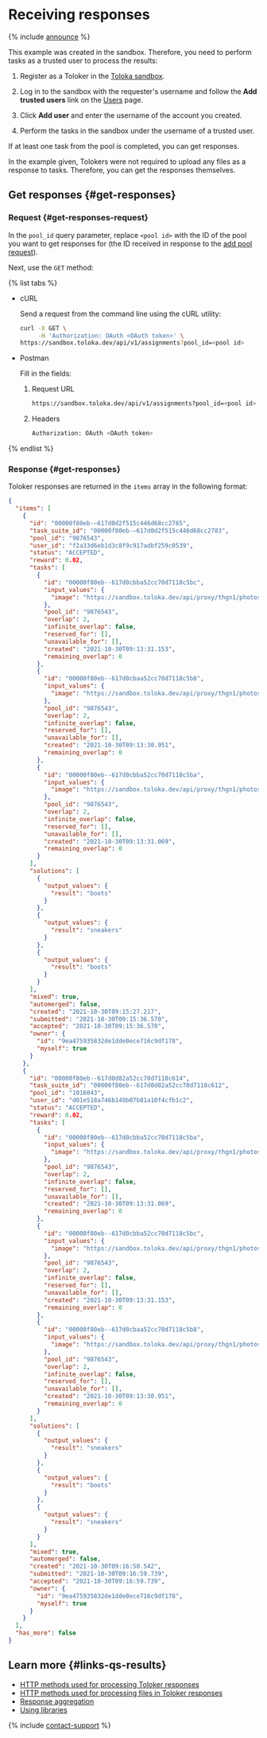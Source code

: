 # Receiving responses

{% include [announce](../_includes/announce.md) %}

This example was created in the sandbox. Therefore, you need to perform tasks as a trusted user to process the results:

1. Register as a Toloker in the [Toloka sandbox](https://sandbox.toloka.yandex.com/).

1. Log in to the sandbox with the requester's username and follow the **Add trusted users** link on the [Users](https://sandbox.toloka.yandex.com/requester/workers) page.

1. Click **Add user** and enter the username of the account you created.

1. Perform the tasks in the sandbox under the username of a trusted user.

If at least one task from the pool is completed, you can get responses.

In the example given, Tolokers were not required to upload any files as a response to tasks. Therefore, you can get the responses themselves.

## Get responses {#get-responses}

### Request {#get-responses-request}

In the `pool_id` query parameter, replace `<pool id>` with the ID of the pool you want to get responses for (the ID received in response to the [add pool request](qs-placement.md#pool)).

Next, use the `GET` method:

{% list tabs %}

- cURL

    Send a request from the command line using the cURL utility:

    ```bash
    curl -X GET \
         -H 'Authorization: OAuth <OAuth token>' \
    https://sandbox.toloka.dev/api/v1/assignments?pool_id=<pool id>
    ```

- Postman

    Fill in the fields:

    1. Request URL

        ```bash
        https://sandbox.toloka.dev/api/v1/assignments?pool_id=<pool id>
        ```

    1. Headers

        ```bash
        Authorization: OAuth <OAuth token>
        ```

{% endlist %}

### Response {#get-responses}

Toloker responses are returned in the `items` array in the following format:

```json
{
  "items": [
    {
      "id": "00000f80eb-–617d0d2f515c446d68cc2785",
      "task_suite_id": "00000f80eb-–617d0d2f515c446d68cc2783",
      "pool_id": "9876543",
      "user_id": "f2a33d6eb1d3c8f9c917adbf259c0539",
      "status": "ACCEPTED",
      "reward": 0.02,
      "tasks": [
        {
          "id": "00000f80eb--617d0cbba52cc70d7118c5bc",
          "input_values": {
            "image": "https://sandbox.toloka.dev/api/proxy/thgn1/photos/3.jpg"
          },
          "pool_id": "9876543",
          "overlap": 2,
          "infinite_overlap": false,
          "reserved_for": [],
          "unavailable_for": [],
          "created": "2021-10-30T09:13:31.153",
          "remaining_overlap": 0
        },
        {
          "id": "00000f80eb--617d0cbaa52cc70d7118c5b8",
          "input_values": {
            "image": "https://sandbox.toloka.dev/api/proxy/thgn1/photos/1.jpg"
          },
          "pool_id": "9876543",
          "overlap": 2,
          "infinite_overlap": false,
          "reserved_for": [],
          "unavailable_for": [],
          "created": "2021-10-30T09:13:30.951",
          "remaining_overlap": 0
        },
        {
          "id": "00000f80eb--617d0cbba52cc70d7118c5ba",
          "input_values": {
            "image": "https://sandbox.toloka.dev/api/proxy/thgn1/photos/2.jpg"
          },
          "pool_id": "9876543",
          "overlap": 2,
          "infinite_overlap": false,
          "reserved_for": [],
          "unavailable_for": [],
          "created": "2021-10-30T09:13:31.069",
          "remaining_overlap": 0
        }
      ],
      "solutions": [
        {
          "output_values": {
            "result": "boots"
          }
        },
        {
          "output_values": {
            "result": "sneakers"
          }
        },
        {
          "output_values": {
            "result": "boots"
          }
        }
      ],
      "mixed": true,
      "automerged": false,
      "created": "2021-10-30T09:15:27.217",
      "submitted": "2021-10-30T09:15:36.570",
      "accepted": "2021-10-30T09:15:36.570",
      "owner": {
        "id": "9ea475935832de1dde0ece716c9df178",
        "myself": true
      }
    },
    {
      "id": "00000f80eb--617d0d82a52cc70d7118c614",
      "task_suite_id": "00000f80eb--617d0d82a52cc70d7118c612",
      "pool_id": "1016043",
      "user_id": "d01e518a746b149b07b81a10f4cfb1c2",
      "status": "ACCEPTED",
      "reward": 0.02,
      "tasks": [
        {
          "id": "00000f80eb--617d0cbba52cc70d7118c5ba",
          "input_values": {
            "image": "https://sandbox.toloka.dev/api/proxy/thgn1/photos/2.jpg"
          },
          "pool_id": "9876543",
          "overlap": 2,
          "infinite_overlap": false,
          "reserved_for": [],
          "unavailable_for": [],
          "created": "2021-10-30T09:13:31.069",
          "remaining_overlap": 0
        },
        {
          "id": "00000f80eb--617d0cbba52cc70d7118c5bc",
          "input_values": {
            "image": "https://sandbox.toloka.dev/api/proxy/thgn1/photos/3.jpg"
          },
          "pool_id": "9876543",
          "overlap": 2,
          "infinite_overlap": false,
          "reserved_for": [],
          "unavailable_for": [],
          "created": "2021-10-30T09:13:31.153",
          "remaining_overlap": 0
        },
        {
          "id": "00000f80eb--617d0cbaa52cc70d7118c5b8",
          "input_values": {
            "image": "https://sandbox.toloka.dev/api/proxy/thgn1/photos/1.jpg"
          },
          "pool_id": "9876543",
          "overlap": 2,
          "infinite_overlap": false,
          "reserved_for": [],
          "unavailable_for": [],
          "created": "2021-10-30T09:13:30.951",
          "remaining_overlap": 0
        }
      ],
      "solutions": [
        {
          "output_values": {
            "result": "sneakers"
          }
        },
        {
          "output_values": {
            "result": "boots"
          }
        },
        {
          "output_values": {
            "result": "sneakers"
          }
        }
      ],
      "mixed": true,
      "automerged": false,
      "created": "2021-10-30T09:16:50.542",
      "submitted": "2021-10-30T09:16:59.739",
      "accepted": "2021-10-30T09:16:59.739",
      "owner": {
        "id": "9ea475935832de1dde0ece716c9df178",
        "myself": true
      }
    }
  ],
  "has_more": false
}
```

## Learn more {#links-qs-results}

- [HTTP methods used for processing Toloker responses](get-response.md)
- [HTTP methods used for processing files in Toloker responses](attachments.md)
- [Response aggregation](aggregated-solutions.md)
- [Using libraries](libraries.md)

{% include [contact-support](../../guide/_includes/contact-support.md) %}